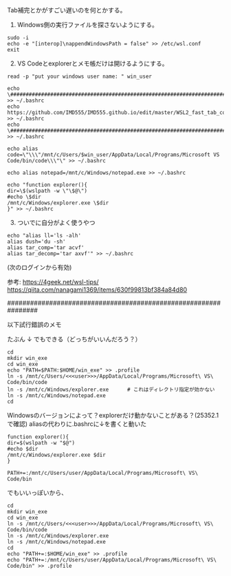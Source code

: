 Tab補完とかがすごい遅いのを何とかする。

1. Windows側の実行ファイルを探さないようにする。

```
sudo -i
echo -e "[interop]\nappendWindowsPath = false" >> /etc/wsl.conf
exit
```

2. VS Codeとexplorerとメモ帳だけは開けるようにする。

```
read -p "put your windows user name: " win_user 

echo \################################################################################## >> ~/.bashrc
echo https://github.com/IMD555/IMD555.github.io/edit/master/WSL2_fast_tab_completion.md >> ~/.bashrc
echo \################################################################################## >> ~/.bashrc

echo alias code=\"\\\"/mnt/c/Users/$win_user/AppData/Local/Programs/Microsoft VS Code/bin/code\\\"\" >> ~/.bashrc

echo alias notepad=/mnt/c/Windows/notepad.exe >> ~/.bashrc

echo "function explorer(){
dir=\$(wslpath -w \"\$@\")
#echo \$dir
/mnt/c/Windows/explorer.exe \$dir
}" >> ~/.bashrc
```

3. ついでに自分がよく使うやつ

```
echo "alias ll='ls -alh'
alias dush='du -sh'
alias tar_comp='tar acvf'
alias tar_decomp='tar axvf'" >> ~/.bashrc
```

(次のログインから有効)

参考:
https://4geek.net/wsl-tips/
https://qiita.com/nanagami1369/items/630f99813bf384a84d80

################################################################

以下試行錯誤のメモ

たぶん ↓ でもできる（どっちがいいんだろう？）

```
cd
mkdir win_exe
cd win_exe
echo "PATH=$PATH:$HOME/win_exe" >> .profile
ln -s /mnt/c/Users/<<<user>>>/AppData/Local/Programs/Microsoft\ VS\ Code/bin/code
ln -s /mnt/c/Windows/explorer.exe      # これはディレクトリ指定が効かない
ln -s /mnt/c/Windows/notepad.exe
cd
```




Windowsのバージョンによって？explorerだけ動かないことがある？(25352.1で確認)
aliasの代わりに.bashrcに↓を書くと動いた
```
function explorer(){
dir=$(wslpath -w "$@")
#echo $dir
/mnt/c/Windows/explorer.exe $dir
}
```

```
PATH+=:/mnt/c/Users/user/AppData/Local/Programs/Microsoft\ VS\ Code/bin
```
でもいいっぽいから、

```
cd
mkdir win_exe
cd win_exe
ln -s /mnt/c/Users/<<<user>>>/AppData/Local/Programs/Microsoft\ VS\ Code/bin/code
ln -s /mnt/c/Windows/explorer.exe
ln -s /mnt/c/Windows/notepad.exe
cd
echo "PATH+=:$HOME/win_exe" >> .profile
echo "PATH+=:/mnt/c/Users/user/AppData/Local/Programs/Microsoft\ VS\ Code/bin" >> .profile
```
